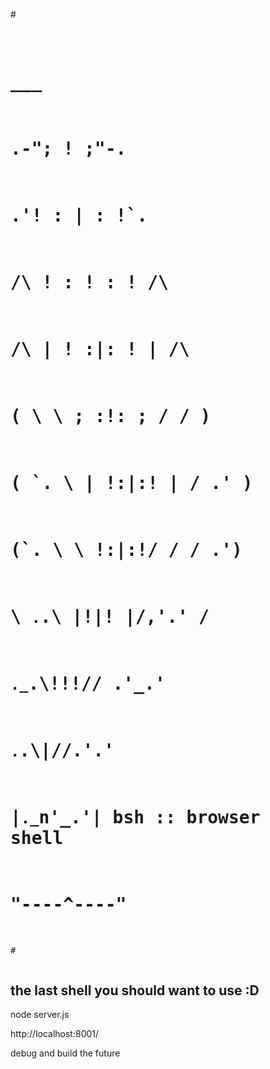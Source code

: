 #<pre>
#            ___
#        .-"; ! ;"-.
#      .'!  : | :  !`.
#     /\  ! : ! : !  /\
#    /\ |  ! :|: !  | /\
#   (  \ \ ; :!: ; / /  )
#  ( `. \ | !:|:! | / .' )
#  (`. \ \ \!:|:!/ / / .')
#   \ `.`.\ |!|! |/,'.' /
#    `._`.\\\!!!// .'_.'
#       `.`.\\|//.'.'
#        |`._`n'_.'|  bsh :: browser shell
#        "----^----"
#</pre>
## the last shell you should want to use :D

node server.js

http://localhost:8001/

debug and build the future
